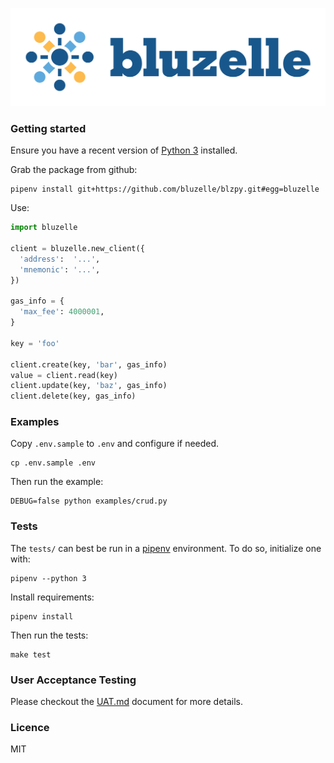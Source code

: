 ![](https://raw.githubusercontent.com/bluzelle/api/master/source/images/Bluzelle%20-%20Logo%20-%20Big%20-%20Colour.png)

### Getting started

Ensure you have a recent version of [Python 3](https://www.python.org/) installed.

Grab the package from github:

```
pipenv install git+https://github.com/bluzelle/blzpy.git#egg=bluzelle
```

Use:

```python
import bluzelle

client = bluzelle.new_client({
  'address':  '...',
  'mnemonic': '...',
})

gas_info = {
  'max_fee': 4000001,
}

key = 'foo'

client.create(key, 'bar', gas_info)
value = client.read(key)
client.update(key, 'baz', gas_info)
client.delete(key, gas_info)
```

### Examples

Copy `.env.sample` to `.env` and configure if needed.

```
cp .env.sample .env
```

Then run the example:

```
DEBUG=false python examples/crud.py
```

### Tests

The `tests/` can best be run in a [pipenv](https://github.com/pypa/pipenv) environment. To do so, initialize one with:

```
pipenv --python 3
```

Install requirements:

```
pipenv install
```

Then run the tests:

```
make test
```

### User Acceptance Testing

Please checkout the [UAT.md](https://github.com/bluzelle/blzpy/blob/master/UAT.md) document for more details.

### Licence

MIT
